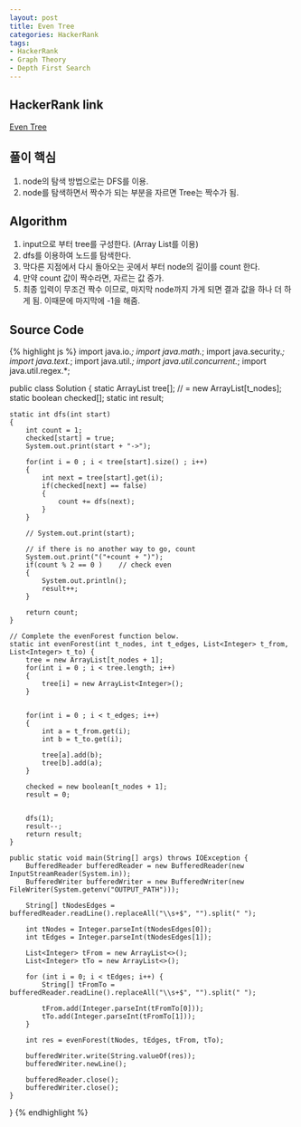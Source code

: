 ```yaml
---
layout: post
title: Even Tree
categories: HackerRank
tags:
- HackerRank
- Graph Theory
- Depth First Search
---
```


## **HackerRank link**
[Even Tree](https://www.hackerrank.com/challenges/even-tree/problem?h_r=internal-search)


## **풀이 핵심**
1. node의 탐색 방법으로는 DFS를 이용.
2. node를 탐색하면서 짝수가 되는 부분을 자르면 Tree는 짝수가 됨.


## **Algorithm**
1. input으로 부터 tree를 구성한다. (Array List를 이용)
2. dfs를 이용하여 노드를 탐색한다.
3. 막다른 지점에서 다시 돌아오는 곳에서 부터 node의 길이를 count 한다.
4. 만약 count 값이 짝수라면, 자르는 값 증가.
5. 최종 입력이 무조건 짝수 이므로, 마지막 node까지 가게 되면 결과 값을 하나 더 하게 됨. 이때문에 마지막에 -1을 해줌.

## **Source Code**
{% highlight js %}
import java.io.*;
import java.math.*;
import java.security.*;
import java.text.*;
import java.util.*;
import java.util.concurrent.*;
import java.util.regex.*;

public class Solution {
static ArrayList<Integer> tree[]; //  = new ArrayList[t_nodes];
    static boolean checked[];
    static int result;
    
    static int dfs(int start)
    {
        int count = 1;
        checked[start] = true;
        System.out.print(start + "->");
        
        for(int i = 0 ; i < tree[start].size() ; i++)
        {
            int next = tree[start].get(i);
            if(checked[next] == false)
            {
                count += dfs(next);
            }
        }
        
        // System.out.print(start);
        
        // if there is no another way to go, count
        System.out.print("("+count + ")");
        if(count % 2 == 0 )    // check even
        {
            System.out.println();            
            result++;
        }
        
        return count;
    }
    
    // Complete the evenForest function below.
    static int evenForest(int t_nodes, int t_edges, List<Integer> t_from, List<Integer> t_to) {
        tree = new ArrayList[t_nodes + 1];
        for(int i = 0 ; i < tree.length; i++)
        {
            tree[i] = new ArrayList<Integer>();
        }
        
        
        for(int i = 0 ; i < t_edges; i++)
        {
            int a = t_from.get(i);
            int b = t_to.get(i);
            
            tree[a].add(b);
            tree[b].add(a);
        }
        
        checked = new boolean[t_nodes + 1];
        result = 0;
        
        
        dfs(1);
        result--;
        return result;
    }

    public static void main(String[] args) throws IOException {
        BufferedReader bufferedReader = new BufferedReader(new InputStreamReader(System.in));
        BufferedWriter bufferedWriter = new BufferedWriter(new FileWriter(System.getenv("OUTPUT_PATH")));

        String[] tNodesEdges = bufferedReader.readLine().replaceAll("\\s+$", "").split(" ");

        int tNodes = Integer.parseInt(tNodesEdges[0]);
        int tEdges = Integer.parseInt(tNodesEdges[1]);

        List<Integer> tFrom = new ArrayList<>();
        List<Integer> tTo = new ArrayList<>();

        for (int i = 0; i < tEdges; i++) {
            String[] tFromTo = bufferedReader.readLine().replaceAll("\\s+$", "").split(" ");

            tFrom.add(Integer.parseInt(tFromTo[0]));
            tTo.add(Integer.parseInt(tFromTo[1]));
        }

        int res = evenForest(tNodes, tEdges, tFrom, tTo);

        bufferedWriter.write(String.valueOf(res));
        bufferedWriter.newLine();

        bufferedReader.close();
        bufferedWriter.close();
    }
}
{% endhighlight %}

